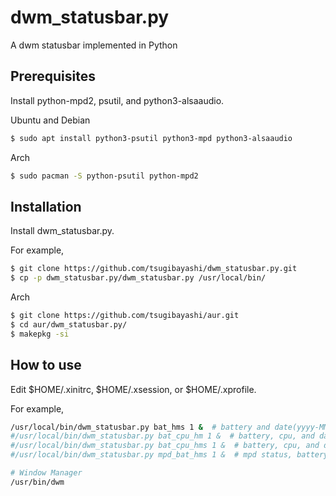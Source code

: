 # dwm_statusbar.py
A dwm statusbar implemented in Python

## Prerequisites

Install python-mpd2, psutil, and python3-alsaaudio.

Ubuntu and Debian
```bash
$ sudo apt install python3-psutil python3-mpd python3-alsaaudio
```

Arch
```bash
$ sudo pacman -S python-psutil python-mpd2
```

## Installation

Install dwm_statusbar.py.

For example,
```bash
$ git clone https://github.com/tsugibayashi/dwm_statusbar.py.git
$ cp -p dwm_statusbar.py/dwm_statusbar.py /usr/local/bin/
```

Arch
```bash
$ git clone https://github.com/tsugibayashi/aur.git
$ cd aur/dwm_statusbar.py/
$ makepkg -si
```

## How to use

Edit $HOME/.xinitrc, $HOME/.xsession, or $HOME/.xprofile.

For example,
```bash
/usr/local/bin/dwm_statusbar.py bat_hms 1 &  # battery and date(yyyy-MM-dd HH:mm:ss)
#/usr/local/bin/dwm_statusbar.py bat_cpu_hm 1 &  # battery, cpu, and date(yyyy-MM-dd HH:mm)
#/usr/local/bin/dwm_statusbar.py bat_cpu_hms 1 &  # battery, cpu, and date(yyyy-MM-dd HH:mm:ss)
#/usr/local/bin/dwm_statusbar.py mpd_bat_hms 1 &  # mpd status, battery, and date(yyyy-MM-dd HH:mm:ss)

# Window Manager
/usr/bin/dwm
```

